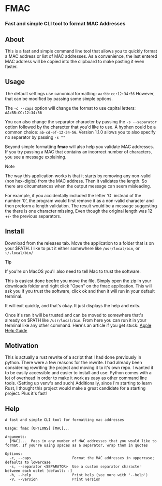 # FMAC
### Fast and simple CLI tool to format MAC Addresses

## About

This is a fast and simple command line tool that allows you to quickly format a MAC address or list of MAC addresses. As a convenience, the last entered MAC address will be copied into the clipboard to make pasting it even faster.

## Usage
The default settings use canonical formatting: ```aa:bb:cc:12:34:56``` However, that can be modified by passing some simple options. 

The ```-c --caps``` option will change the format to use capital letters: ```AA:BB:CC:12:34:56``` 

You can also change the separator character by passing the ```-s --separator``` option followed by the character that you'd like to use. A hyphen could be a common choice: ```ab-cd-ef-12-34-56```. Version 1.1.0 allows you to also specify no separator by passing ```-s ""```

Beyond simple formatting **fmac** will also help you validate MAC addresses. If you try passing a MAC that contains an incorrect number of characters, you see a message explaining.

> [!NOTE]
> The way this application works is that it starts by removing any non-valid (non hex-digits) from the MAC address. Then it validates the length.
>So there are circumstances when the output message can seem misleading.
>
> For example, if you accidentally included the letter 'O' instead of the number '0', the program would first remove it as a non-valid character and then preform a length validation.
> The result would be a message suggesting the there is one character missing, Even though the original length was 12 +/- the previous separators.

## Install
Download from the releases tab. Move the application to a folder that is on your $PATH. I like to put it either somewhere like ```/usr/local/bin```, or ```~/.local/bin/```


> [!TIP]
> If you're on MacOS you'll also need to tell Mac to trust the software.
> 
> This is easiest done beofre you move the file. Simply open the zip in your downloads folder and right click "Open" on the fmac application. This will ask you if you trust the software, click ok and then it will run in your default terminal.
> 
> It will exit quickly, and that's okay. It just displays the help and exits.
> 
> Once it's ran it will be trusted and can be moved to somewhere that's already on $PATH like ```/usr/local/bin```. From here you can run it in your terminal like any other command. Here's an article if you get stuck: [Apple Help Guide](https://support.apple.com/guide/mac-help/apple-cant-check-app-for-malicious-software-mchleab3a043/mac)

## Motivation
This is actually a rust rewrite of a script that I had done previously in python. There were a few reasons for the rewrite. I had already been considering rewriting the project and moving it to it's own repo. I wanted it to be easily accessible and easier to install and use. Python comes with a lot of overhead in order to make it work as easy as other command line tools. (Setting up venv's and such) Additionally, since I'm starting to learn Rust, I thought this project would make a great candidate for a starting project. Plus it's fast! 

## Help
```
A fast and simple CLI tool for formatting mac addresses

Usage: fmac [OPTIONS] [MAC]...

Arguments:
  [MAC]...  Pass in any number of MAC addresses that you would like to format. If you're using spaces as a separator, wrap them in quotes

Options:
  -c, --caps                   Format the MAC addresses in uppercase; defaults to lowercase
  -s, --separator <SEPARATOR>  Use a custom separator character between each octet [default: :]
  -h, --help                   Print help (see more with '--help')
  -V, --version                Print version
```
